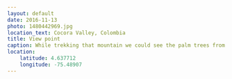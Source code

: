 ```yaml
---
layout: default
date: 2016-11-13
photo: 1480442969.jpg
location_text: Cocora Valley, Colombia
title: View point
caption: While trekking that mountain we could see the palm trees from the far distance.
location:
    latitude: 4.637712
    longitude: -75.48907
---
```

